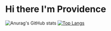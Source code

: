 # Hi there I'm Providence
![Anurag's GitHub stats](https://github-readme-stats.vercel.app/api?username=directlypro&show_icons=true&theme=white)
[![Top Langs](https://github-readme-stats.vercel.app/api/top-langs/?username=directlypro)](https://github.com/anuraghazra/github-readme-stats)
